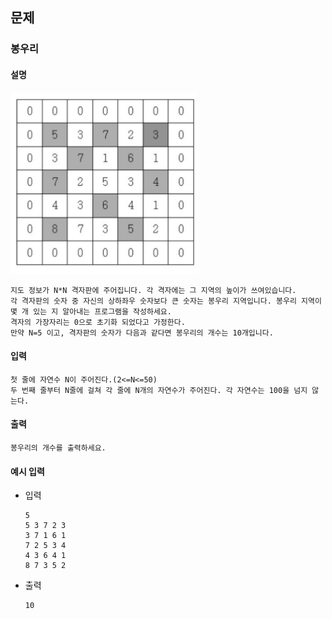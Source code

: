 ## 문제

### 봉우리

#### 설명
<img src="https://raw.githubusercontent.com/suucong/Github-User-Content/main/section2_10.png" width="300">

```
지도 정보가 N*N 격자판에 주어집니다. 각 격자에는 그 지역의 높이가 쓰여있습니다.
각 격자판의 숫자 중 자신의 상하좌우 숫자보다 큰 숫자는 봉우리 지역입니다. 봉우리 지역이 몇 개 있는 지 알아내는 프로그램을 작성하세요.
격자의 가장자리는 0으로 초기화 되었다고 가정한다.
만약 N=5 이고, 격자판의 숫자가 다음과 같다면 봉우리의 개수는 10개입니다.
```

#### 입력
```
첫 줄에 자연수 N이 주어진다.(2<=N<=50)
두 번째 줄부터 N줄에 걸쳐 각 줄에 N개의 자연수가 주어진다. 각 자연수는 100을 넘지 않는다.
```

#### 출력
```
봉우리의 개수를 출력하세요.
```

#### 예시 입력
- 입력
    ```
    5
    5 3 7 2 3
    3 7 1 6 1
    7 2 5 3 4
    4 3 6 4 1
    8 7 3 5 2
    ```
- 출력
    ```
    10
    ```